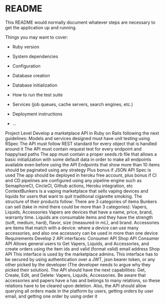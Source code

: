 # README

This README would normally document whatever steps are necessary to get the
application up and running.

Things you may want to cover:

* Ruby version

* System dependencies

* Configuration

* Database creation

* Database initialization

* How to run the test suite

* Services (job queues, cache servers, search engines, etc.)

* Deployment instructions

* ...


Project Level
Develop a marketplace API in Ruby on Rails following the next guidelines:
Models and services designed must have unit testing using RSpec
The API must follow REST standard for every object that is handled around it
The API must contain request test for every endpoint and happy/sad paths
The app must contain a proper seeds.rb file that allows a basic initialization with some default data in order to make all endpoints available even before using the API
Endpoints that show more than 10 items should be paginated using any strategy
Plus bonus if JSON API Spec is used
The app should be deployed in heroku free account, plus bonus if CI and CD pipelines are configured using any pipeline engine such as SemaphoreCI, CircleCI, Github actions, Heroku integration, etc
ContextBunkers is a vaping marketplace that sells vaping devices and liquids for users that want to quit traditional cigarette smoking. The structure of their products follow:
There are 3 categories of items Bunkers can sell (take in mind there could be more than 3 categories): Vapers, Liquids, Accessories
Vapers are devices that have a name, price, brand, warranty time.
Liquids are consumable items and they have the strength (soft, medium, hard), flavor, size (measured in mL), and brand.
Accessories are items that match with a device: where a device can use many accessories, and also one accessory can be used in more than one device
Requirements
Develop 2 API interfaces:
Consumer API
Shop API
Consumer API
Allows general users to Get Vapers, Liquids, and Accessories, and create orders using the item ids and valid (format valid) email address
Shop API
This interface is used by the marketplace admins. This interface has to be secured by using authentication over a JWT, json bearer token, or any other picked by the developer (The developer needs to argue why they picked their solution).
The API should have the next capabilities:
Get, Create, Edit, and Delete: Vapers, Liquids, Accessories. Be aware that accessories and papers have a has and belongs to many relations, so these relations have to be cleared upon deletion.
Also, the API should allow querying all orders made in the platform by users, getting orders by user email, and getting one order by using order it